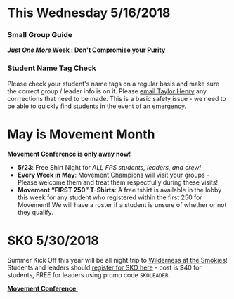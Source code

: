 # This Wednesday 5/16/2018

### Small Group Guide  
[**_Just One More_ Week : Don't Compromise your Purity**](guide.pdf)

### Student Name Tag Check
Please check your student's name tags on a regular basis and make sure the correct group / leader info is on it. Please [email Taylor Henry](mailto:TaylorH@faithpromise.org) any corrrections that need to be made. This is a basic safety issue - we need to be able to quickly find students in the event of an emergency.

# May is Movement Month  
**Movement Conference is only <span id="MyTimer"></span> away now!**  

- **5/23**: Free Shirt Night for *ALL FPS students, leaders, and crew!*
- **Every Week in May**: Movement Champions will visit your groups - Please welcome them and treat them respectfully during these visits!
- **Movement “FIRST 250” T-Shirts**: A free tshirt is available in the lobby this week for any student who registered within the first 250 for Movement! We will have a roster if a student is unsure of whether or not they qualify.

# SKO 5/30/2018
Summer Kick Off this year will be all night trip to [Wilderness at the Smokies](https://www.wildernessatthesmokies.com/)! Students and leaders should [register for SKO here](https://my.faithpromise.org/portal/event_signup.aspx?id=427694) - cost is $40 for students, FREE for leaders using promo code `SKOLEADER`.

<!--End of Markdown Content-->
<script src="scripts.js"></script>

<!--Bottom Page Nav Buttons-->
<a class="btn btn-default btn-sm" href="/movement" role="button"><b>Movement Conference</b>&nbsp;<i class="fa fa-arrow-right"></i></a>

